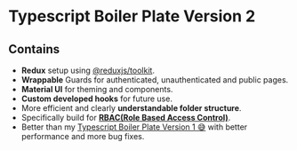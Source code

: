 # Typescript Boiler Plate Version 2

## Contains

- **Redux** setup using [@reduxjs/toolkit](https://redux-toolkit.js.org/).
- **Wrappable** Guards for authenticated, unauthenticated and public pages.
- **Material UI** for theming and components.
- **Custom developed hooks** for future use.
- More efficient and clearly **understandable folder structure**.
- Specifically build for [**RBAC(Role Based Access Control)**](https://tarunnagpal78.medium.com/tutorial-how-to-create-rbac-role-based-access-control-in-reactjs-87cb9a960cf3).
- Better than my [Typescript Boiler Plate Version 1 😅](https://github.com/dikshitkumarn/nextjs-boilerplates/tree/main/typescript-boilerplate-v1) with better performance and more bug fixes.
